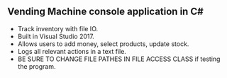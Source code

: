 ## Vending Machine console application in C#

* Track inventory with file IO.
* Built in Visual Studio 2017. 
* Allows users to add money, select products, update stock. 
* Logs all relevant actions in a text file. 
* BE SURE TO CHANGE FILE PATHES IN FILE ACCESS CLASS if testing the program.
